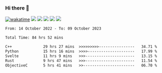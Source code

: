 ### Hi there 👋
[![wakatime](https://wakatime.com/badge/user/368879df-dc38-4b1a-86c4-8a2054a0e074.svg)](https://wakatime.com/@368879df-dc38-4b1a-86c4-8a2054a0e074)
<img src="https://img.shields.io/badge/Windows-0078D6?style=flat&logo=Windows&logoColor=white">
<img src="https://img.shields.io/badge/IntelliJ_IDEA-000000.svg?style=flat&logo=IntelliJ-IDEA&logoColor=white">
<img src="https://img.shields.io/badge/CLion-000000.svg?style=flat&logo=CLion&logoColor=white">
<img src="https://img.shields.io/badge/Visual_Studio_Code-007ACC?style=flat&logo=Visual-Studio-Code&logoColor=white">
<img src="https://img.shields.io/badge/Discord-5865F2?label=kano%233578&style=flat&logo=discord&logoColor=white">
<br>


<!--START_SECTION:waka-->

```txt
From: 14 October 2022 - To: 09 October 2023

Total Time: 84 hrs 52 mins

C++              29 hrs 27 mins  >>>>>>>>>----------------   34.71 %
Python           15 hrs 16 mins  >>>>---------------------   17.99 %
Svelte           11 hrs 9 mins   >>>----------------------   13.15 %
Rust             9 hrs 47 mins   >>>----------------------   11.54 %
ObjectiveC       5 hrs 41 mins   >>-----------------------   06.70 %
```

<!--END_SECTION:waka-->
